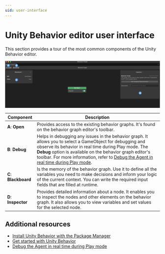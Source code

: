 ```yaml
---
uid: user-interface
---
```


# Unity Behavior editor user interface

This section provides a tour of the most common components of the Unity Behavior editor.

![Unity Behavior editor](Images/behavior-ui.png)

| Component | Description |
| --------- | ----------- |
| **A**: **Open** | Provides access to the existing behavior graphs. It's found on the behavior graph editor's toolbar. |
| **B**: **Debug** | Helps in debugging any issues in the behavior graph. It allows you to select a GameObject for debugging and observe its behavior in real time during Play mode. The **Debug** option is available on the behavior graph editor's toolbar. For more information, refer to [Debug the Agent in real time during Play mode](debug.md). |
| **C**: **Blackboard** | Is the memory of the behavior graph. Use it to define all the variables you need to make decisions and inform your logic of the current context. You can write the required input fields that are filled at runtime. |
| **D**: **Inspector** | Provides detailed information about a node. It enables you to inspect the nodes and other elements on the behavior graph. It also allows you to view variables and set values for the selected node. |

## Additional resources

* [Install Unity Behavior with the Package Manager](install-behavior.md)
* [Get started with Unity Behavior](get-started.md)
* [Debug the Agent in real time during Play mode](debug.md)

